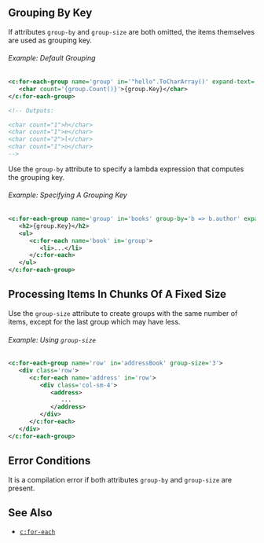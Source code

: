 ## Grouping By Key

If attributes `group-by` and `group-size` are both omitted, the items themselves are used as grouping key.

<div class="note eg" markdown="1">

###### Example: Default Grouping

```xml
<c:for-each-group name='group' in='"hello".ToCharArray()' expand-text='yes'>
   <char count='{group.Count()}'>{group.Key}</char>
</c:for-each-group>

<!-- Outputs:

<char count="1">h</char>
<char count="1">e</char>
<char count="2">l</char>
<char count="1">o</char>
-->
```

</div>

Use the `group-by` attribute to specify a lambda expression that computes the grouping key.

<div class="note eg" markdown="1">

###### Example: Specifying A Grouping Key

```xml
<c:for-each-group name='group' in='books' group-by='b => b.author' expand-text='yes'>
   <h2>{group.Key}</h2>
   <ul>
      <c:for-each name='book' in='group'>
         <li>...</li>
      </c:for-each>
   </ul>
</c:for-each-group>
```

</div>

## Processing Items In Chunks Of A Fixed Size

Use the `group-size` attribute to create groups with the same number of items, except for the last group which may have less.

<div class="note eg" markdown="1">

###### Example: Using `group-size`
```xml
<c:for-each-group name='row' in='addressBook' group-size='3'>
   <div class='row'>
      <c:for-each name='address' in='row'>
         <div class='col-sm-4'>
            <address>
               ...
            </address>
         </div>
      </c:for-each>
   </div>
</c:for-each-group>
```

</div>

## Error Conditions

It is a compilation error if both attributes `group-by` and `group-size` are present.

## See Also

- [`c:for-each`](for-each.html)
